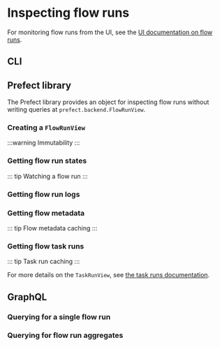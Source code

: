 # Inspecting flow runs

<!-- TODO -->

For monitoring flow runs from the UI, see the [UI documentation on flow runs](../ui/flow-run.md).

## CLI

## Prefect library

The Prefect library provides an object for inspecting flow runs without writing queries at `prefect.backend.FlowRunView`.

### Creating a `FlowRunView`

:::warning Immutability
:::

### Getting flow run states

::: tip Watching a flow run
:::

### Getting flow run logs

### Getting flow metadata

::: tip Flow metadata caching
:::

### Getting flow task runs

::: tip Task run caching
:::

For more details on the `TaskRunView`, see [the task runs documentation](./task-runs.md).

## GraphQL

### Querying for a single flow run

### Querying for flow run aggregates